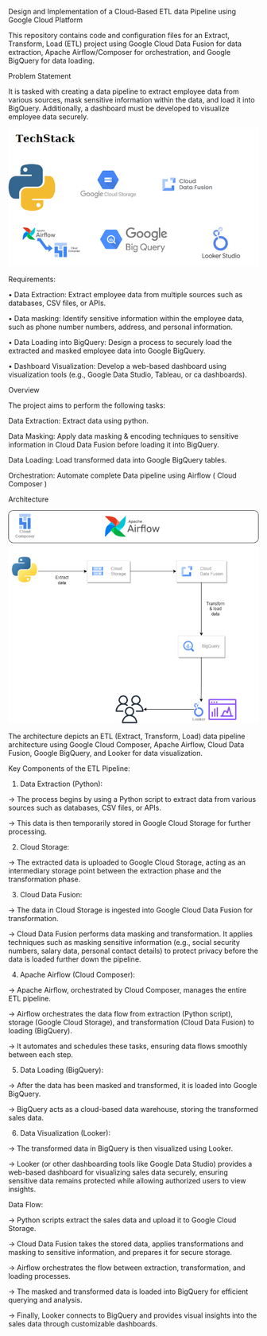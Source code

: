 Design and Implementation of a Cloud-Based ETL data Pipeline using Google Cloud Platform

This repository contains code and configuration files for an Extract, Transform, Load (ETL) project using Google Cloud Data Fusion for data extraction, Apache Airflow/Composer for orchestration, and Google BigQuery for data loading.


Problem Statement

It is tasked with creating a data pipeline to extract employee data from various sources, mask sensitive information within the data, and load it into BigQuery. Additionally, a dashboard must be developed to visualize employee data securely.


![alt text](techstack.png)


Requirements:

• Data Extraction: Extract employee data from multiple sources such as databases, CSV files, or APIs.

• Data masking: Identify sensitive information within the employee data, such as phone number numbers, address, and personal information.

• Data Loading into BigQuery: Design a process to securely load the extracted and masked employee data into Google BigQuery.

• Dashboard Visualization: Develop a web-based dashboard using visualization tools (e.g., Google Data Studio, Tableau, or ca dashboards).


Overview

The project aims to perform the following tasks:

Data Extraction: Extract data using python.

Data Masking: Apply data masking & encoding techniques to sensitive information in Cloud Data Fusion before loading it into BigQuery.

Data Loading: Load transformed data into Google BigQuery tables.

Orchestration: Automate complete Data pipeline using Airflow ( Cloud Composer )


Architecture

![alt text](employee.png)


The architecture depicts an ETL (Extract, Transform, Load) data pipeline architecture using Google Cloud Composer, Apache Airflow, Cloud Data Fusion, Google BigQuery, and Looker for data visualization.


Key Components of the ETL Pipeline:

1. Data Extraction (Python):

-> The process begins by using a Python script to extract data from various sources such as databases, CSV files, or APIs.

-> This data is then temporarily stored in Google Cloud Storage for further processing.

2. Cloud Storage:

-> The extracted data is uploaded to Google Cloud Storage, acting as an intermediary storage point between the extraction phase and the transformation phase.

3. Cloud Data Fusion:

-> The data in Cloud Storage is ingested into Google Cloud Data Fusion for transformation.

-> Cloud Data Fusion performs data masking and transformation. It applies techniques such as masking sensitive information (e.g., social security numbers, salary data, personal contact details) to protect privacy before the data is loaded further down the pipeline.

4. Apache Airflow (Cloud Composer):

-> Apache Airflow, orchestrated by Cloud Composer, manages the entire ETL pipeline.

-> Airflow orchestrates the data flow from extraction (Python script), storage (Google Cloud Storage), and transformation (Cloud Data Fusion) to loading (BigQuery).

-> It automates and schedules these tasks, ensuring data flows smoothly between each step.

5. Data Loading (BigQuery):

-> After the data has been masked and transformed, it is loaded into Google BigQuery.

-> BigQuery acts as a cloud-based data warehouse, storing the transformed sales data.

6. Data Visualization (Looker):

-> The transformed data in BigQuery is then visualized using Looker.

-> Looker (or other dashboarding tools like Google Data Studio) provides a web-based dashboard for visualizing sales data securely, ensuring sensitive data remains protected while allowing authorized users to view insights.


Data Flow:

-> Python scripts extract the sales data and upload it to Google Cloud Storage.

-> Cloud Data Fusion takes the stored data, applies transformations and masking to sensitive information, and prepares it for secure storage.

-> Airflow orchestrates the flow between extraction, transformation, and loading processes.

-> The masked and transformed data is loaded into BigQuery for efficient querying and analysis.

-> Finally, Looker connects to BigQuery and provides visual insights into the sales data through customizable dashboards.